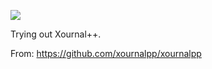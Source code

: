 ![](https://db-feed.s3.amazonaws.com/legacy/shotwin-2021-03-11_09-23-11-1615472655.png)

Trying out Xournal++.

From: https://github.com/xournalpp/xournalpp